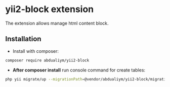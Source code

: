 # yii2-block extension

The extension allows manage html content block.

## Installation

- Install with composer:

```bash
composer require abdualiym/yii2-block
```

- **After composer install** run console command for create tables:

```bash
php yii migrate/up --migrationPath=@vendor/abdualiym/yii2-block/migrations
```
